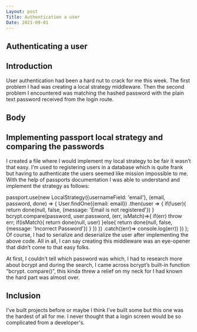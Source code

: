 ```yaml
---
Layout: post
Title: Authentication a user
Date: 2021-09-01
---
```


## Authenticating a user

## Introduction

User authentication had been a hard nut to crack for me this week. The first problem I had was creating a local strategy middleware. Then the second problem I encountered was matching the hashed password with the plain text password received from the login route.

## Body

## Implementing passport local strategy and comparing the passwords

I created a file where I would implement my local strategy to be fair it wasn’t that easy. I’m used to registering users in a database which is quite frank but having to authenticate the users seemed like mission impossible to me. With the help of passports documentation I was able to understand and implement the strategy as follows:

passport.use(new LocalStrategy({usernameField: 'email'}, (email, password, done) => {
User.findOne({email: email})
.then(user => {
if(!user){
return done(null, false, {message: 'Email is not registered'})
}
bcrypt.compare(password, user.password, (err, isMatch)=>{
if(err) throw err;
if(isMatch){
return done(null, user)
}else{
return done(null, false, {message: 'Incorrect Password'})
}
})
})
.catch((err)=> console.log(err))
})
);
Of course, I had to serialize and deserialize the user after implementing the above code. All in all, I can say creating this middleware was an eye-opener that didn’t come to that easy folks.

At first, I couldn’t tell which password was which, I had to research more about bcrypt and during the search, I came across bcrypt’s built-in function “bcrypt. compare()”, this kinda threw a relief on my neck for I had known the hard part was almost over.

## Inclusion

I’ve built projects before or maybe I think I’ve built some but this one was the hardest of all for me. I never thought that a login screen would be so complicated from a developer's.
